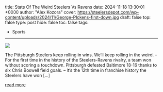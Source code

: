 title: Stats Of The Weird Steelers Vs Ravens
date: 2024-11-18 13:30:01 +0000
author: "Alex Kozora"
cover: https://steelersdepot.com/wp-content/uploads/2024/11/George-PIckens-first-down.jpg
draft: false
top: false
type: post
hide: false
toc: false
tags:
  - Sports
---

![](https://steelersdepot.com/wp-content/uploads/2024/11/George-PIckens-first-down.jpg)

The Pittsburgh Steelers keep rolling in wins. We’ll keep rolling in the weird. – For the first time in the history of the Steelers-Ravens rivalry, a team won without scoring a touchdown. Pittsburgh defeated Baltimore 18-16 thanks to six Chris Boswell field goals. – It’s the 12th time in franchise history the Steelers have won \[…\]

[read more](https://steelersdepot.com/2024/11/stats-of-the-weird-steelers-vs-ravens-15/)
